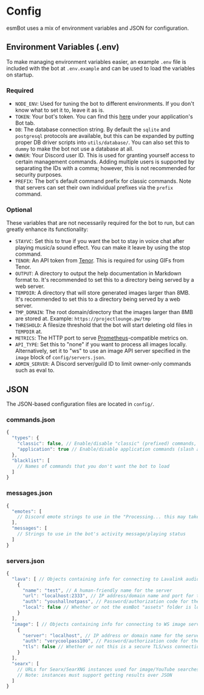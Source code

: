 # Config
esmBot uses a mix of environment variables and JSON for configuration.

## Environment Variables (.env)
To make managing environment variables easier, an example `.env` file is included with the bot at `.env.example` and can be used to load the variables on startup.

### Required
- `NODE_ENV`: Used for tuning the bot to different environments. If you don't know what to set it to, leave it as is.
- `TOKEN`: Your bot's token. You can find this [here](https://discord.com/developers/applications) under your application's Bot tab.
- `DB`: The database connection string. By default the `sqlite` and `postgresql` protocols are available, but this can be expanded by putting proper DB driver scripts into `utils/database/`. You can also set this to `dummy` to make the bot not use a database at all.
- `OWNER`: Your Discord user ID. This is used for granting yourself access to certain management commands. Adding multiple users is supported by separating the IDs with a comma; however, this is not recommended for security purposes.
- `PREFIX`: The bot's default command prefix for classic commands. Note that servers can set their own individual prefixes via the `prefix` command.

### Optional
These variables that are not necessarily required for the bot to run, but can greatly enhance its functionality:

- `STAYVC`: Set this to true if you want the bot to stay in voice chat after playing music/a sound effect. You can make it leave by using the stop command.
- `TENOR`: An API token from [Tenor](https://tenor.com/gifapi). This is required for using GIFs from Tenor.
- `OUTPUT`: A directory to output the help documentation in Markdown format to. It's recommended to set this to a directory being served by a web server.
- `TEMPDIR`: A directory that will store generated images larger than 8MB. It's recommended to set this to a directory being served by a web server.
- `TMP_DOMAIN`: The root domain/directory that the images larger than 8MB are stored at. Example: `https://projectlounge.pw/tmp`
- `THRESHOLD`: A filesize threshold that the bot will start deleting old files in `TEMPDIR` at.
- `METRICS`: The HTTP port to serve [Prometheus](https://prometheus.io/)-compatible metrics on.
- `API_TYPE`: Set this to "none" if you want to process all images locally. Alternatively, set it to "ws" to use an image API server specified in the `image` block of `config/servers.json`.
- `ADMIN_SERVER`: A Discord server/guild ID to limit owner-only commands such as eval to.

## JSON
The JSON-based configuration files are located in `config/`.

### commands.json
```js
{
  "types": {
    "classic": false, // Enable/disable "classic" (prefixed) commands, note that classic commands in direct messages will still work
    "application": true // Enable/disable application commands (slash and context menu commands)
  },
  "blacklist": [
    // Names of commands that you don't want the bot to load
  ]
}
```

### messages.json
```js
{
  "emotes": [
    // Discord emote strings to use in the "Processing... this may take a while" messages, e.g. "<a:processing:818243325891051581>" or "⚙️"
  ],
  "messages": [
    // Strings to use in the bot's activity message/playing status
  ]
}
```

### servers.json
```js
{
  "lava": [ // Objects containing info for connecting to Lavalink audio server(s)
    {
      "name": "test", // A human-friendly name for the server
      "url": "localhost:2333", // IP address/domain name and port for the server
      "auth": "youshallnotpass", // Password/authorization code for the server
      "local": false // Whether or not the esmBot "assets" folder is located next to the Lavalink jar file
    }
  ],
  "image": [ // Objects containing info for connecting to WS image server(s)
    {
      "server": "localhost", // IP address or domain name for the server
      "auth": "verycoolpass100", // Password/authorization code for the server
      "tls": false // Whether or not this is a secure TLS/wss connection
    }
  ],
  "searx": [
    // URLs for Searx/SearXNG instances used for image/YouTube searches, e.g. "https://searx.projectlounge.pw"
    // Note: instances must support getting results over JSON
  ]
}
```